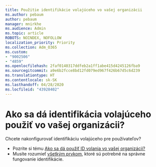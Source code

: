 ```yaml
---
title: Použitie identifikácie volajúceho vo vašej organizácii
ms.author: pebaum
author: pebaum
manager: mnirkhe
ms.audience: Admin
ms.topic: article
ROBOTS: NOINDEX, NOFOLLOW
localization_priority: Priority
ms.collection: Adm_O365
ms.custom:
- "9002506"
- "4859"
ms.openlocfilehash: 2faf0140317ddfeb2a1ff1abe415d4245126fba9
ms.sourcegitcommit: a9e6b2fcce8bd12fd079ed967f426b67d5c6d239
ms.translationtype: HT
ms.contentlocale: sk-SK
ms.lasthandoff: 04/28/2020
ms.locfileid: "43928402"
---
```

# <a name="how-can-caller-id-be-used-in-your-organization"></a>Ako sa dá identifikácia volajúceho použiť vo vašej organizácii?

Chcete nakonfigurovať identifikáciu volajúceho pre používateľov?

- Pozrite si tému [Ako sa dá použiť ID volania vo vašej organizácii?](https://docs.microsoft.com/microsoftteams/how-can-caller-id-be-used-in-your-organization)
- Musíte rozumieť [všetkým prvkom](https://docs.microsoft.com/microsoftteams/more-about-calling-line-id-and-calling-party-name), ktoré sú potrebné na správne fungovanie identifikácie.
